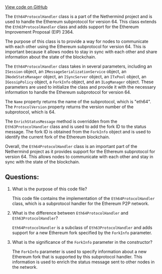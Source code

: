[View code on GitHub](https://github.com/NethermindEth/nethermind/src/Nethermind/Nethermind.Network/P2P/Subprotocols/Eth/V64/Eth64ProtocolHandler.cs)

The `Eth64ProtocolHandler` class is a part of the Nethermind project and is used to handle the Ethereum subprotocol for version 64. This class extends the `Eth63ProtocolHandler` class and adds support for the Ethereum Improvement Proposal (EIP) 2364. 

The purpose of this class is to provide a way for nodes to communicate with each other using the Ethereum subprotocol for version 64. This is important because it allows nodes to stay in sync with each other and share information about the state of the blockchain. 

The `Eth64ProtocolHandler` class takes in several parameters, including an `ISession` object, an `IMessageSerializationService` object, an `INodeStatsManager` object, an `ISyncServer` object, an `ITxPool` object, an `IGossipPolicy` object, a `ForkInfo` object, and an `ILogManager` object. These parameters are used to initialize the class and provide it with the necessary information to handle the Ethereum subprotocol for version 64.

The `Name` property returns the name of the subprotocol, which is "eth64". The `ProtocolVersion` property returns the version number of the subprotocol, which is 64.

The `EnrichStatusMessage` method is overridden from the `Eth63ProtocolHandler` class and is used to add the fork ID to the status message. The fork ID is obtained from the `ForkInfo` object and is used to identify the current fork of the Ethereum blockchain. 

Overall, the `Eth64ProtocolHandler` class is an important part of the Nethermind project as it provides support for the Ethereum subprotocol for version 64. This allows nodes to communicate with each other and stay in sync with the state of the blockchain.
## Questions: 
 1. What is the purpose of this code file?
    
    This code file contains the implementation of the `Eth64ProtocolHandler` class, which is a subprotocol handler for the Ethereum P2P network.

2. What is the difference between `Eth64ProtocolHandler` and `Eth63ProtocolHandler`?
    
    `Eth64ProtocolHandler` is a subclass of `Eth63ProtocolHandler` and adds support for a new Ethereum fork specified by the `ForkInfo` parameter. 

3. What is the significance of the `ForkInfo` parameter in the constructor?
    
    The `ForkInfo` parameter is used to specify information about a new Ethereum fork that is supported by this subprotocol handler. This information is used to enrich the status message sent to other nodes in the network.